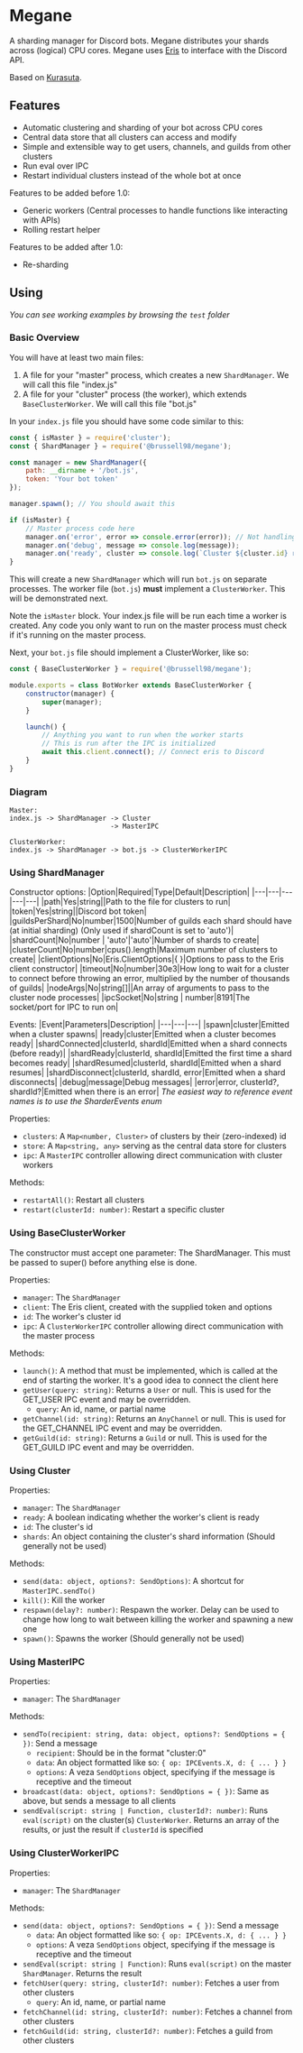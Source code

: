 # Megane

A sharding manager for Discord bots. Megane distributes your shards across (logical) CPU cores. Megane uses [Eris](https://github.com/abalabahaha/eris) to interface with the Discord API.

Based on [Kurasuta](https://github.com/DevYukine/Kurasuta).

## Features

- Automatic clustering and sharding of your bot across CPU cores
- Central data store that all clusters can access and modify
- Simple and extensible way to get users, channels, and guilds from other clusters
- Run eval over IPC
- Restart individual clusters instead of the whole bot at once

Features to be added before 1.0:

- Generic workers (Central processes to handle functions like interacting with APIs)
- Rolling restart helper

Features to be added after 1.0:

- Re-sharding

## Using

*You can see working examples by browsing the `test` folder*

### Basic Overview

You will have at least two main files:
1. A file for your "master" process, which creates a new `ShardManager`. We will call this file "index.js"
2. A file for your "cluster" process (the worker), which extends `BaseClusterWorker`. We will call this file "bot.js"

In your `index.js` file you should have some code similar to this:
```js
const { isMaster } = require('cluster');
const { ShardManager } = require('@brussell98/megane');

const manager = new ShardManager({
	path: __dirname + '/bot.js',
	token: 'Your bot token'
});

manager.spawn(); // You should await this

if (isMaster) {
	// Master process code here
	manager.on('error', error => console.error(error)); // Not handling these errors will kill everything when any error is emitted
	manager.on('debug', message => console.log(message));
	manager.on('ready', cluster => console.log(`Cluster ${cluster.id} ready`));
}
```
This will create a new `ShardManager` which will run `bot.js` on separate processes. The worker file (`bot.js`) **must** implement a `ClusterWorker`. This will be demonstrated next.

Note the `isMaster` block. Your index.js file will be run each time a worker is created. Any code you only want to run on the master process must check if it's running on the master process.

Next, your `bot.js` file should implement a ClusterWorker, like so:
```js
const { BaseClusterWorker } = require('@brussell98/megane');

module.exports = class BotWorker extends BaseClusterWorker {
	constructor(manager) {
		super(manager);
	}

	launch() {
		// Anything you want to run when the worker starts
		// This is run after the IPC is initialized
		await this.client.connect(); // Connect eris to Discord
	}
}
```

### Diagram

```
Master:
index.js -> ShardManager -> Cluster
						 -> MasterIPC

ClusterWorker:
index.js -> ShardManager -> bot.js -> ClusterWorkerIPC
```

### Using ShardManager

Constructor options:
|Option|Required|Type|Default|Description|
|---|---|---|---|---|
|path|Yes|string||Path to the file for clusters to run|
|token|Yes|string||Discord bot token|
|guildsPerShard|No|number|1500|Number of guilds each shard should have (at initial sharding) (Only used if shardCount is set to 'auto')|
|shardCount|No|number \| 'auto'|'auto'|Number of shards to create|
|clusterCount|No|number|cpus().length|Maximum number of clusters to create|
|clientOptions|No|Eris.ClientOptions|{ }|Options to pass to the Eris client constructor|
|timeout|No|number|30e3|How long to wait for a cluster to connect before throwing an error, multiplied by the number of thousands of guilds|
|nodeArgs|No|string[]||An array of arguments to pass to the cluster node processes|
|ipcSocket|No|string \| number|8191|The socket/port for IPC to run on|

Events:
|Event|Parameters|Description|
|---|---|---|
|spawn|cluster|Emitted when a cluster spawns|
|ready|cluster|Emitted when a cluster becomes ready|
|shardConnected|clusterId, shardId|Emitted when a shard connects (before ready)|
|shardReady|clusterId, shardId|Emitted the first time a shard becomes ready|
|shardResumed|clusterId, shardId|Emitted when a shard resumes|
|shardDisconnect|clusterId, shardId, error|Emitted when a shard disconnects|
|debug|message|Debug messages|
|error|error, clusterId?, shardId?|Emitted when there is an error|
*The easiest way to reference event names is to use the SharderEvents enum*

Properties:
- `clusters`: A `Map<number, Cluster>` of clusters by their (zero-indexed) id
- `store`: A `Map<string, any>` serving as the central data store for clusters
- `ipc`: A `MasterIPC` controller allowing direct communication with cluster workers

Methods:
- `restartAll()`: Restart all clusters
- `restart(clusterId: number)`: Restart a specific cluster

### Using BaseClusterWorker

The constructor must accept one parameter: The ShardManager. This must be passed to super() before anything else is done.

Properties:
- `manager`: The `ShardManager`
- `client`: The Eris client, created with the supplied token and options
- `id`: The worker's cluster id
- `ipc`: A `ClusterWorkerIPC` controller allowing direct communication with the master process

Methods:
- `launch()`: A method that must be implemented, which is called at the end of starting the worker. It's a good idea to connect the client here
- `getUser(query: string)`: Returns a `User` or null. This is used for the GET_USER IPC event and may be overridden.
	- `query`: An id, name, or partial name
- `getChannel(id: string)`: Returns an `AnyChannel` or null. This is used for the GET_CHANNEL IPC event and may be overridden.
- `getGuild(id: string)`: Returns a `Guild` or null. This is used for the GET_GUILD IPC event and may be overridden.

### Using Cluster

Properties:
- `manager`: The `ShardManager`
- `ready`: A boolean indicating whether the worker's client is ready
- `id`: The cluster's id
- `shards`: An object containing the cluster's shard information (Should generally not be used)

Methods:
- `send(data: object, options?: SendOptions)`: A shortcut for `MasterIPC.sendTo()`
- `kill()`: Kill the worker
- `respawn(delay?: number)`: Respawn the worker. Delay can be used to change how long to wait between killing the worker and spawning a new one
- `spawn()`: Spawns the worker (Should generally not be used)

### Using MasterIPC

Properties:
- `manager`: The `ShardManager`

Methods:
- `sendTo(recipient: string, data: object, options?: SendOptions = { })`: Send a message
	- `recipient`: Should be in the format "cluster:0"
	- `data`: An object formatted like so: `{ op: IPCEvents.X, d: { ... } }`
	- `options`: A veza `SendOptions` object, specifying if the message is receptive and the timeout
- `broadcast(data: object, options?: SendOptions = { })`: Same as above, but sends a message to all clients
- `sendEval(script: string | Function, clusterId?: number)`: Runs `eval(script)` on the cluster(s) `ClusterWorker`. Returns an array of the results, or just the result if `clusterId` is specified

### Using ClusterWorkerIPC

Properties:
- `manager`: The `ShardManager`

Methods:
- `send(data: object, options?: SendOptions = { })`: Send a message
	- `data`: An object formatted like so: `{ op: IPCEvents.X, d: { ... } }`
	- `options`: A veza `SendOptions` object, specifying if the message is receptive and the timeout
- `sendEval(script: string | Function)`: Runs `eval(script)` on the master `ShardManager`. Returns the result
- `fetchUser(query: string, clusterId?: number)`: Fetches a user from other clusters
	- `query`: An id, name, or partial name
- `fetchChannel(id: string, clusterId?: number)`: Fetches a channel from other clusters
- `fetchGuild(id: string, clusterId?: number)`: Fetches a guild from other clusters
